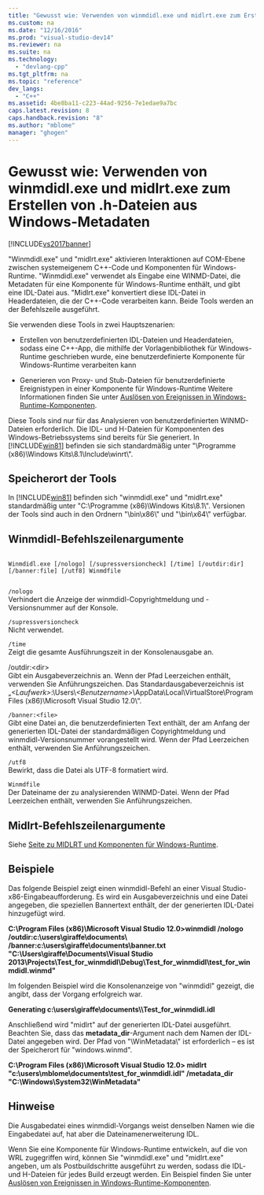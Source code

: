 ```yaml
---
title: "Gewusst wie: Verwenden von winmdidl.exe und midlrt.exe zum Erstellen von .h-Dateien aus Windows-Metadaten"
ms.custom: na
ms.date: "12/16/2016"
ms.prod: "visual-studio-dev14"
ms.reviewer: na
ms.suite: na
ms.technology: 
  - "devlang-cpp"
ms.tgt_pltfrm: na
ms.topic: "reference"
dev_langs: 
  - "C++"
ms.assetid: 4be8ba11-c223-44ad-9256-7e1edae9a7bc
caps.latest.revision: 8
caps.handback.revision: "8"
ms.author: "mblome"
manager: "ghogen"
---
```

# Gewusst wie: Verwenden von winmdidl.exe und midlrt.exe zum Erstellen von .h-Dateien aus Windows-Metadaten
[!INCLUDE[vs2017banner](../assembler/inline/includes/vs2017banner.md)]

"Winmdidl.exe" und "midlrt.exe" aktivieren Interaktionen auf COM\-Ebene zwischen systemeigenem C\+\+\-Code und Komponenten für Windows\-Runtime.  "Winmdidl.exe" verwendet als Eingabe eine WINMD\-Datei, die Metadaten für eine Komponente für Windows\-Runtime enthält, und gibt eine IDL\-Datei aus.  "Midlrt.exe" konvertiert diese IDL\-Datei in Headerdateien, die der C\+\+\-Code verarbeiten kann.  Beide Tools werden an der Befehlszeile ausgeführt.  
  
 Sie verwenden diese Tools in zwei Hauptszenarien:  
  
-   Erstellen von benutzerdefinierten IDL\-Dateien und Headerdateien, sodass eine C\+\+\-App, die mithilfe der Vorlagenbibliothek für Windows\-Runtime geschrieben wurde, eine benutzerdefinierte Komponente für Windows\-Runtime verarbeiten kann  
  
-   Generieren von Proxy\- und Stub\-Dateien für benutzerdefinierte Ereignistypen in einer Komponente für Windows\-Runtime  Weitere Informationen finden Sie unter [Auslösen von Ereignissen in Windows\-Runtime\-Komponenten](../Topic/Raising%20Events%20in%20Windows%20Runtime%20Components.md).  
  
 Diese Tools sind nur für das Analysieren von benutzerdefinierten WINMD\-Dateien erforderlich.  Die IDL\- und H\-Dateien für Komponenten des Windows\-Betriebssystems sind bereits für Sie generiert.  In [!INCLUDE[win81](../misc/includes/win81_md.md)] befinden sie sich standardmäßig unter "\\Programme \(x86\)\\Windows Kits\\8.1\\Include\\winrt\\".  
  
## Speicherort der Tools  
 In [!INCLUDE[win81](../misc/includes/win81_md.md)] befinden sich "winmdidl.exe" und "midlrt.exe" standardmäßig unter "C:\\Programme \(x86\)\\Windows Kits\\8.1\\".  Versionen der Tools sind auch in den Ordnern "\\bin\\x86\\" und "\\bin\\x64\\" verfügbar.  
  
## Winmdidl\-Befehlszeilenargumente  
  
```  
  
Winmdidl.exe [/nologo] [/supressversioncheck] [/time] [/outdir:dir] [/banner:file] [/utf8] Winmdfile  
  
```  
  
 `/nologo`  
 Verhindert die Anzeige der winmdidl\-Copyrightmeldung und \-Versionsnummer auf der Konsole.  
  
 `/supressversioncheck`  
 Nicht verwendet.  
  
 `/time`  
 Zeigt die gesamte Ausführungszeit in der Konsolenausgabe an.  
  
 \/outdir:\<dir\>  
 Gibt ein Ausgabeverzeichnis an.  Wenn der Pfad Leerzeichen enthält, verwenden Sie Anführungszeichen.  Das Standardausgabeverzeichnis ist „*\<Laufwerk\>*:\\Users\\*\<Benutzername\>*\\AppData\\Local\\VirtualStore\\Program Files \(x86\)\\Microsoft Visual Studio 12.0\\“.  
  
 `/banner:<file>`  
 Gibt eine Datei an, die benutzerdefinierten Text enthält, der am Anfang der generierten IDL\-Datei der standardmäßigen Copyrightmeldung und winmdidl\-Versionsnummer vorangestellt wird.  Wenn der Pfad Leerzeichen enthält, verwenden Sie Anführungszeichen.  
  
 `/utf8`  
 Bewirkt, dass die Datei als UTF\-8 formatiert wird.  
  
 `Winmdfile`  
 Der Dateiname der zu analysierenden WINMD\-Datei.  Wenn der Pfad Leerzeichen enthält, verwenden Sie Anführungszeichen.  
  
## Midlrt\-Befehlszeilenargumente  
 Siehe [Seite zu MIDLRT und Komponenten für Windows\-Runtime](http://msdn.microsoft.com/library/windows/desktop/hh869900\(v=vs.85\).aspx).  
  
## Beispiele  
 Das folgende Beispiel zeigt einen winmdidl\-Befehl an einer Visual Studio\-x86\-Eingabeaufforderung.  Es wird ein Ausgabeverzeichnis und eine Datei angegeben, die speziellen Bannertext enthält, der der generierten IDL\-Datei hinzugefügt wird.  
  
 **C:\\Program Files \(x86\)\\Microsoft Visual Studio 12.0\>winmdidl \/nologo \/outdir:c:\\users\\giraffe\\documents\\ \/banner:c:\\users\\giraffe\\documents\\banner.txt "C:\\Users\\giraffe\\Documents\\Visual Studio 2013\\Projects\\Test\_for\_winmdidl\\Debug\\Test\_for\_winmdidl\\test\_for\_winmdidl.winmd"**  
  
 Im folgenden Beispiel wird die Konsolenanzeige von "winmdidl" gezeigt, die angibt, dass der Vorgang erfolgreich war.  
  
 **Generating c:\\users\\giraffe\\documents\\\\Test\_for\_winmdidl.idl**  
  
 Anschließend wird "midlrt" auf der generierten IDL\-Datei ausgeführt.  Beachten Sie, dass das **metadata\_dir**\-Argument nach dem Namen der IDL\-Datei angegeben wird.  Der Pfad von "\\WinMetadata\\" ist erforderlich – es ist der Speicherort für "windows.winmd".  
  
 **C:\\Program Files \(x86\)\\Microsoft Visual Studio 12.0\> midlrt "c:\\users\\mblome\\documents\\test\_for\_winmdidl.idl" \/metadata\_dir "C:\\Windows\\System32\\WinMetadata"**  
  
## Hinweise  
 Die Ausgabedatei eines winmdidl\-Vorgangs weist denselben Namen wie die Eingabedatei auf, hat aber die Dateinamenerweiterung IDL.  
  
 Wenn Sie eine Komponente für Windows\-Runtime entwickeln, auf die von WRL zugegriffen wird, können Sie "winmdidl.exe" und "midlrt.exe" angeben, um als Postbuildschritte ausgeführt zu werden, sodass die IDL\- und H\-Dateien für jedes Build erzeugt werden.  Ein Beispiel finden Sie unter [Auslösen von Ereignissen in Windows\-Runtime\-Komponenten](../Topic/Raising%20Events%20in%20Windows%20Runtime%20Components.md).